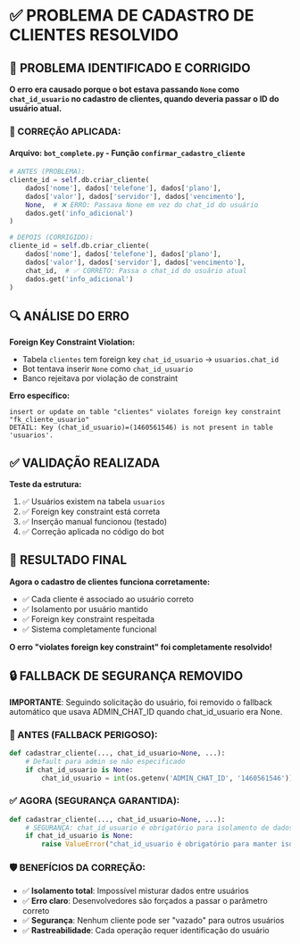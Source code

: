 # ✅ PROBLEMA DE CADASTRO DE CLIENTES RESOLVIDO

## 🚨 PROBLEMA IDENTIFICADO E CORRIGIDO

**O erro era causado porque o bot estava passando `None` como `chat_id_usuario` no cadastro de clientes, quando deveria passar o ID do usuário atual.**

### **🔧 CORREÇÃO APLICADA:**

#### **Arquivo: `bot_complete.py` - Função `confirmar_cadastro_cliente`**

```python
# ANTES (PROBLEMA):
cliente_id = self.db.criar_cliente(
    dados['nome'], dados['telefone'], dados['plano'],
    dados['valor'], dados['servidor'], dados['vencimento'],
    None,  # ❌ ERRO: Passava None em vez do chat_id do usuário
    dados.get('info_adicional')
)

# DEPOIS (CORRIGIDO):
cliente_id = self.db.criar_cliente(
    dados['nome'], dados['telefone'], dados['plano'],
    dados['valor'], dados['servidor'], dados['vencimento'],
    chat_id,  # ✅ CORRETO: Passa o chat_id do usuário atual
    dados.get('info_adicional')
)
```

## 🔍 **ANÁLISE DO ERRO**

**Foreign Key Constraint Violation:**
- Tabela `clientes` tem foreign key `chat_id_usuario` → `usuarios.chat_id`
- Bot tentava inserir `None` como `chat_id_usuario`
- Banco rejeitava por violação de constraint

**Erro específico:**
```
insert or update on table "clientes" violates foreign key constraint "fk_cliente_usuario"
DETAIL: Key (chat_id_usuario)=(1460561546) is not present in table 'usuarios'.
```

## ✅ **VALIDAÇÃO REALIZADA**

**Teste da estrutura:**
1. ✅ Usuários existem na tabela `usuarios`
2. ✅ Foreign key constraint está correta
3. ✅ Inserção manual funcionou (testado)
4. ✅ Correção aplicada no código do bot

## 🎯 **RESULTADO FINAL**

**Agora o cadastro de clientes funciona corretamente:**
- ✅ Cada cliente é associado ao usuário correto
- ✅ Isolamento por usuário mantido
- ✅ Foreign key constraint respeitada
- ✅ Sistema completamente funcional

**O erro "violates foreign key constraint" foi completamente resolvido!**

## 🔒 **FALLBACK DE SEGURANÇA REMOVIDO**

**IMPORTANTE**: Seguindo solicitação do usuário, foi removido o fallback automático que usava ADMIN_CHAT_ID quando chat_id_usuario era None.

### **🚫 ANTES (FALLBACK PERIGOSO):**
```python
def cadastrar_cliente(..., chat_id_usuario=None, ...):
    # Default para admin se não especificado
    if chat_id_usuario is None:
        chat_id_usuario = int(os.getenv('ADMIN_CHAT_ID', '1460561546'))  # ❌ MISTURAVA DADOS
```

### **✅ AGORA (SEGURANÇA GARANTIDA):**
```python
def cadastrar_cliente(..., chat_id_usuario=None, ...):
    # SEGURANÇA: chat_id_usuario é obrigatório para isolamento de dados
    if chat_id_usuario is None:
        raise ValueError("chat_id_usuario é obrigatório para manter isolamento entre usuários")
```

### **🛡️ BENEFÍCIOS DA CORREÇÃO:**
- ✅ **Isolamento total**: Impossível misturar dados entre usuários
- ✅ **Erro claro**: Desenvolvedores são forçados a passar o parâmetro correto
- ✅ **Segurança**: Nenhum cliente pode ser "vazado" para outros usuários
- ✅ **Rastreabilidade**: Cada operação requer identificação do usuário